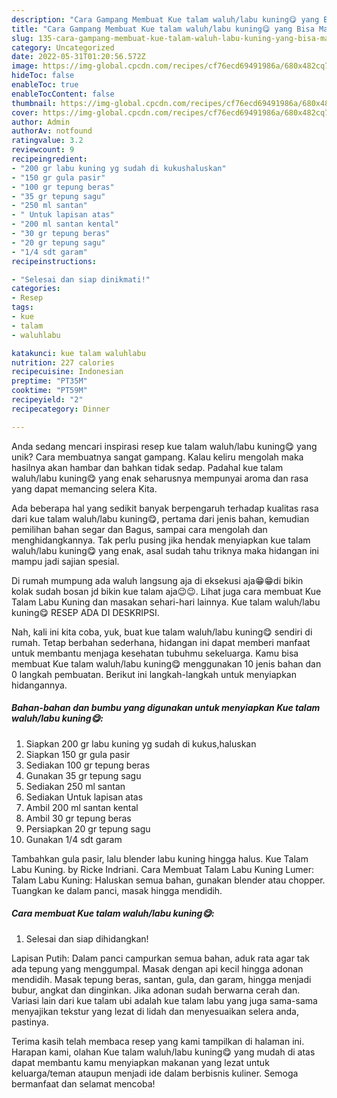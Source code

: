 ```yaml
---
description: "Cara Gampang Membuat Kue talam waluh/labu kuning😋 yang Bisa Manjain Lidah"
title: "Cara Gampang Membuat Kue talam waluh/labu kuning😋 yang Bisa Manjain Lidah"
slug: 135-cara-gampang-membuat-kue-talam-waluh-labu-kuning-yang-bisa-manjain-lidah
category: Uncategorized
date: 2022-05-31T01:20:56.572Z
image: https://img-global.cpcdn.com/recipes/cf76ecd69491986a/680x482cq70/kue-talam-waluhlabu-kuning-foto-resep-utama.jpg
hideToc: false
enableToc: true
enableTocContent: false
thumbnail: https://img-global.cpcdn.com/recipes/cf76ecd69491986a/680x482cq70/kue-talam-waluhlabu-kuning-foto-resep-utama.jpg
cover: https://img-global.cpcdn.com/recipes/cf76ecd69491986a/680x482cq70/kue-talam-waluhlabu-kuning-foto-resep-utama.jpg
author: Admin
authorAv: notfound
ratingvalue: 3.2
reviewcount: 9
recipeingredient:
- "200 gr labu kuning yg sudah di kukushaluskan"
- "150 gr gula pasir"
- "100 gr tepung beras"
- "35 gr tepung sagu"
- "250 ml santan"
- " Untuk lapisan atas"
- "200 ml santan kental"
- "30 gr tepung beras"
- "20 gr tepung sagu"
- "1/4 sdt garam"
recipeinstructions:

- "Selesai dan siap dinikmati!"
categories:
- Resep
tags:
- kue
- talam
- waluhlabu

katakunci: kue talam waluhlabu 
nutrition: 227 calories
recipecuisine: Indonesian
preptime: "PT35M"
cooktime: "PT59M"
recipeyield: "2"
recipecategory: Dinner

---
```





Anda sedang mencari inspirasi resep kue talam waluh/labu kuning😋 yang unik? Cara membuatnya sangat gampang. Kalau keliru mengolah maka hasilnya akan hambar dan bahkan tidak sedap. Padahal kue talam waluh/labu kuning😋 yang enak seharusnya mempunyai aroma dan rasa yang dapat memancing selera Kita.





Ada beberapa hal yang sedikit banyak berpengaruh terhadap kualitas rasa dari kue talam waluh/labu kuning😋, pertama dari jenis bahan, kemudian pemilihan bahan segar dan Bagus, sampai cara mengolah dan menghidangkannya. Tak perlu pusing jika hendak menyiapkan kue talam waluh/labu kuning😋 yang enak,      asal sudah tahu triknya maka hidangan ini mampu jadi sajian spesial.














Di rumah mumpung ada waluh langsung aja di eksekusi aja😁😁di bikin kolak sudah bosan jd bikin kue talam aja😉😉. Lihat juga cara membuat Kue Talam Labu Kuning dan masakan sehari-hari lainnya. Kue talam waluh/labu kuning😋 RESEP ADA DI DESKRIPSI.






Nah, kali ini kita coba, yuk, buat kue talam waluh/labu kuning😋 sendiri di rumah. Tetap berbahan sederhana, hidangan ini dapat memberi manfaat untuk membantu menjaga kesehatan tubuhmu sekeluarga. Kamu bisa membuat Kue talam waluh/labu kuning😋 menggunakan 10 jenis bahan dan 0 langkah pembuatan. Berikut ini langkah-langkah untuk menyiapkan hidangannya.

<!--inarticleads1-->

##### Bahan-bahan dan bumbu yang digunakan untuk menyiapkan Kue talam waluh/labu kuning😋:

1. Siapkan 200 gr labu kuning yg sudah di kukus,haluskan
1. Siapkan 150 gr gula pasir
1. Sediakan 100 gr tepung beras
1. Gunakan 35 gr tepung sagu
1. Sediakan 250 ml santan
1. Sediakan  Untuk lapisan atas
1. Ambil 200 ml santan kental
1. Ambil 30 gr tepung beras
1. Persiapkan 20 gr tepung sagu
1. Gunakan 1/4 sdt garam


Tambahkan gula pasir, lalu blender labu kuning hingga halus. Kue Talam Labu Kuning. by Ricke Indriani. Cara Membuat Talam Labu Kuning Lumer: Talam Labu Kuning: Haluskan semua bahan, gunakan blender atau chopper. Tuangkan ke dalam panci, masak hingga mendidih. 

<!--inarticleads2-->

##### Cara membuat Kue talam waluh/labu kuning😋:


1. Selesai dan siap dihidangkan!

Lapisan Putih: Dalam panci campurkan semua bahan, aduk rata agar tak ada tepung yang menggumpal. Masak dengan api kecil hingga adonan mendidih. Masak tepung beras, santan, gula, dan garam, hingga menjadi bubur, angkat dan dinginkan. Jika adonan sudah berwarna cerah dan. Variasi lain dari kue talam ubi adalah kue talam labu yang juga sama-sama menyajikan tekstur yang lezat di lidah dan menyesuaikan selera anda, pastinya. 

Terima kasih telah membaca resep yang kami tampilkan di halaman ini. Harapan kami, olahan Kue talam waluh/labu kuning😋 yang mudah di atas dapat membantu kamu menyiapkan makanan yang lezat untuk keluarga/teman ataupun menjadi ide dalam berbisnis kuliner. Semoga bermanfaat dan selamat mencoba!
